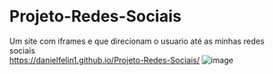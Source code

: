 # Projeto-Redes-Sociais
 Um site com iframes e que direcionam o usuario até as minhas redes sociais <br>
 https://danielfelin1.github.io/Projeto-Redes-Sociais/
 ![image](https://user-images.githubusercontent.com/91913746/207473799-eecc0596-a414-49b4-9164-a720e9c7d8d8.png)

